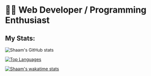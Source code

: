
# 🐱‍💻 Web Developer / Programming Enthusiast

## My Stats:

![Shaam's GitHub stats](https://github-readme-stats.vercel.app/api?username=Shaam-K&show_icons=true&theme=tokyonight&hide_border)

[![Top Languages](https://github-readme-stats.vercel.app/api/top-langs/?username=Shaam-K&bg_color=#292929)](https://github.com/anuraghazra/github-readme-stats)

[![Shaam's wakatime stats](https://github-readme-stats.vercel.app/api/wakatime?username=Shaam-K)](https://github.com/anuraghazra/github-readme-stats)